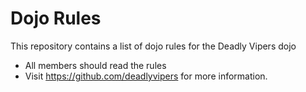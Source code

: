 Dojo Rules
==========

This repository contains a list of dojo rules for the Deadly Vipers dojo
* All members should read the rules
* Visit https://github.com/deadlyvipers for more information. 

